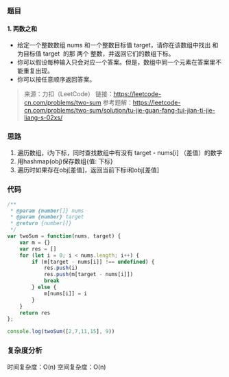 ### 题目

#### 1. 两数之和

- 给定一个整数数组 nums 和一个整数目标值 target，请你在该数组中找出 和为目标值 target  的那 两个 整数，并返回它们的数组下标。
- 你可以假设每种输入只会对应一个答案。但是，数组中同一个元素在答案里不能重复出现。
- 你可以按任意顺序返回答案。

> 来源：力扣（LeetCode）
> 链接：https://leetcode-cn.com/problems/two-sum
> 参考题解：https://leetcode-cn.com/problems/two-sum/solution/tu-jie-guan-fang-tui-jian-ti-jie-liang-s-02xs/

### 思路

1. 遍历数组，i为下标，同时查找数组中有没有 target - nums[i] （差值）的数字
2. 用hashmap(obj)保存数组{值: 下标}
3. 遍历时如果存在obj[差值]，返回当前下标i和obj[差值]


### 代码

```js
/**
 * @param {number[]} nums
 * @param {number} target
 * @return {number[]}
 */
var twoSum = function(nums, target) {
    var m = {}
    var res = []
    for (let i = 0; i < nums.length; i++) {
        if (m[target - nums[i]] !== undefined) {
            res.push(i)
            res.push(m[target - nums[i]])
            break
        } else {
            m[nums[i]] = i
        }
    }
    return res
};

console.log(twoSum([2,7,11,15], 9))
```

### 复杂度分析

时间复杂度：O(n)
空间复杂度：O(n)